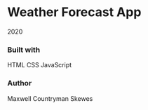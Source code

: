 # Weather Forecast App
2020



### Built with
HTML
CSS
JavaScript

### Author
Maxwell Countryman Skewes
